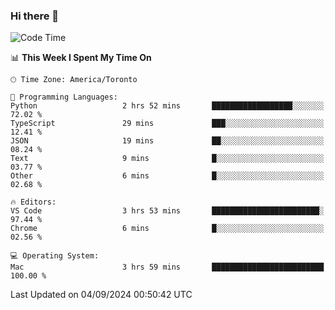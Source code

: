 ### Hi there 👋


<!--START_SECTION:waka-->
![Code Time](http://img.shields.io/badge/Code%20Time-1%2C911%20hrs%2031%20mins-blue)

📊 **This Week I Spent My Time On** 

```text
🕑︎ Time Zone: America/Toronto

💬 Programming Languages: 
Python                   2 hrs 52 mins       ██████████████████░░░░░░░   72.02 % 
TypeScript               29 mins             ███░░░░░░░░░░░░░░░░░░░░░░   12.41 % 
JSON                     19 mins             ██░░░░░░░░░░░░░░░░░░░░░░░   08.24 % 
Text                     9 mins              █░░░░░░░░░░░░░░░░░░░░░░░░   03.77 % 
Other                    6 mins              █░░░░░░░░░░░░░░░░░░░░░░░░   02.68 % 

🔥 Editors: 
VS Code                  3 hrs 53 mins       ████████████████████████░   97.44 % 
Chrome                   6 mins              █░░░░░░░░░░░░░░░░░░░░░░░░   02.56 % 

💻 Operating System: 
Mac                      3 hrs 59 mins       █████████████████████████   100.00 % 
```


 Last Updated on 04/09/2024 00:50:42 UTC
<!--END_SECTION:waka-->

<!--
**SillyPasty/SillyPasty** is a ✨ _special_ ✨ repository because its `README.md` (this file) appears on your GitHub profile.

Here are some ideas to get you started:

- 🔭 I’m currently working on ...
- 🌱 I’m currently learning ...
- 👯 I’m looking to collaborate on ...
- 🤔 I’m looking for help with ...
- 💬 Ask me about ...
- 📫 How to reach me: ...
- 😄 Pronouns: ...
- ⚡ Fun fact: ...
-->



